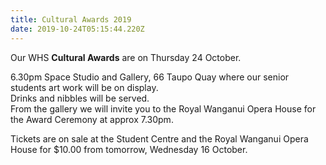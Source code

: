 ```yaml
---
title: Cultural Awards 2019
date: 2019-10-24T05:15:44.220Z
---
```

Our WHS **Cultural Awards** are on Thursday 24 October.

6.30pm Space Studio and Gallery, 66 Taupo Quay where our senior students art work will be on display.  
Drinks and nibbles will be served.  
From the gallery we will invite you to the Royal Wanganui Opera House for the Award Ceremony at approx 7.30pm.

Tickets are on sale at the Student Centre and the Royal Wanganui Opera House for $10.00 from tomorrow, Wednesday 16 October.

